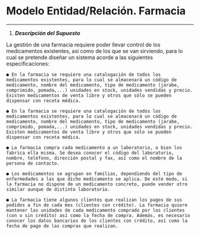 # Modelo Entidad/Relación. Farmacia
---

1. ***Descripción del Supuesto***
   
La gestión de una farmacia requiere poder llevar control de los medicamentos existentes, así como de los que se van sirviendo, para lo cual se pretende diseñar un sistema acorde a las      siguientes especificaciones:

    ● En la farmacia se requiere una catalogación de todos los medicamentos existentes, para lo cual se almacenará un código de medicamento, nombre del medicamento, tipo de medicamento (jarabe,   comprimido, pomada,...) unidades en stock, unidades vendidas y precio. Existen medicamentos de venta libre y otros que sólo se pueden dispensar con receta médica.
    
    ● En la farmacia se requiere una catalogación de todos los medicamentos existentes, para lo cual se almacenará un código de medicamento, nombre del medicamento, tipo de medicamento (jarabe,   comprimido, pomada,...) unidades en stock, unidades vendidas y precio. Existen medicamentos de venta libre y otros que sólo se pueden dispensar con receta médica.
    
    ● La farmacia compra cada medicamento a un laboratorio, o bien los fabrica ella misma. Se desea conocer el código del laboratorio, nombre, teléfono, dirección postal y fax, así como el nombre de la persona de contacto.
    
    ● Los medicamentos se agrupan en familias, dependiendo del tipo de enfermedades a las que dicho medicamento se aplica. De este modo, si la farmacia no dispone de un medicamento concreto, puede vender otro similar aunque de distinto laboratorio.
    
    ● La farmacia tiene algunos clientes que realizan los pagos de sus pedidos a fin de cada mes (clientes con crédito). La farmacia quiere mantener las unidades de cada medicamento comprado por los clientes (con o sin crédito) así como la fecha de compra. Además, es necesario conocer los datos bancarios de los clientes con crédito, así como la fecha de pago de las compras que realizan.
    
